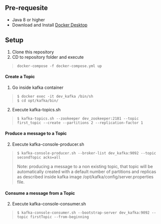 ## Pre-requesite
- Java 8 or higher
- Download and Install [Docker Desktop](https://docs.docker.com/desktop/)

## Setup
  1. Clone this repository
  2. CD to repository folder and execute
  >```
  > docker-compose -f docker-compose.yml up
  >```

#### Create a Topic
   1. Go inside kafka container
   >```
   > $ docker exec -it dev_kafka /bin/sh
   > $ cd opt/kafka/bin/
   >```
   2. Execute kafka-topics.sh
   >```
   > $ kafka-topics.sh --zookeeper dev_zookeeper:2181 --topic first_topic --create --partitions 2 --replication-factor 1
   >```

#### Produce a message to a Topic
   2. Execute kafka-console-producer.sh
   >```
   > $ kafka-console-producer.sh --broker-list dev_kafka:9092 --topic secondTopic acks=all
   >```
   > Note: producing a message to a non existing topic, that topic will be automatically created with a default number 
   > of partitions and replicas as described inside kafka image /opt/kafka/config/server.properties file.

#### Consume a message from a Topic
   2. Execute kafka-console-consumer.sh
   >```
   > $ kafka-console-consumer.sh --bootstrap-server dev_kafka:9092 --topic firstTopic --from-beginning
   >```
